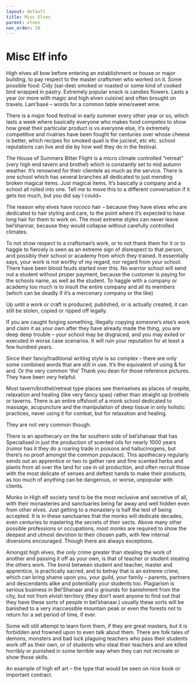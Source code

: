 ```yaml
---
layout: default
title: Misc Elves
parent: elves
nav_order: 20
---
```


# Misc Elf info

High elves all bow before entering an establishment or house or major building, to pay respect to the master craftsmen who worked on it.
Some possible food:
Cidy (sai-dee) smoked or roasted or some kind of cooked bird wrapped in pastry.
Extremely popular snack is candies flowers. Lasts a year (or more with magic and high elven cuisine) and often brought on travels.
Lam’basé – words for a common table wine/sweet wine.

There is a major food festival in early summer every other year or so, which lasts a week where basically everyone who makes food competes to show how great their particular product is vs everyone else, it’s extremely competitive and rivalries have been fought for centuries over whose cheese is better, which recipes for smoked quail is the juiciest, etc etc. school reputations can live and die by how well they do in the festival.

The House of Summers Bitter Flight is a micro climate controlled “retreat” (very high end tavern and brothel) which is constantly set to mid autumn weather.
It’s renowned for their clientele as much as the service.
There is one school which has several branches all dedicated to just mending broken magical items. Just magical items. It’s basically a company and a school all rolled into one.
Tell me to move this to a different conversation if it gets too much, but you did say I could~

The reason why elves have rococo hair – because they have elves who are dedicated to hair styling and care, to the point where it’s expected to have long hair for them to work on. The most extreme styles can never leave bel’shannar, because they would collapse without carefully controlled climates.

To not show respect to a craftsman’s work, or to not thank them for it or to haggle to fiercely is seen as an extreme sign of disrespect to that person, and possibly their school or academy from which they trained. It essentially says, your work is not worthy of my regard, nor regard from your school. There have been blood feuds started over this. No warrior school will send out a student without proper payment, because the customer is paying for the schools name, as well as the student. To haggle with a company or academy too much is to insult the entire company and all its members (which can be deadly if it’s a mercenary company or the like)

Up until a work or craft is produced, published, or is actually created, it can still be stolen, copied or ripped off legally.

If you are caught forging something, illegally copying someone’s else’s work and claim it as your own after they have already made the thing, you are deep deep trouble – your school may be disgraced, and you may exiled or executed in worse case scenarios. It will ruin your reputation for at least a few hundred years.

Since their fancy/traditional writing style is so complex – there are only some combined words that are still in use. It’s the equivalent of using & for and.
Or the very common ‘the’
Thank you dean for those reference pictures. They have been very helpful.

Most tavern/brothel/retreat type places see themselves as places of respite, relaxation and healing (like very fancy spas) rather than straight up brothels or taverns. There is an entire offshoot of a monk school dedicated to massage, acupuncture and the manipulation of deep tissue in only holistic practices, never using it for combat, but for relaxation and healing.

They are not very common though.

There is an apothecary on the far southern side of bel’shanaar that has Specialised in just the production of scented oils for nearly 1000 years (rumor has it they do a roaring trade in poisons and hallucinogens, but there’s no proof amongst the common populace). This apothecary regularly sends out an apprentice or two to gather rare and fine scented herbs and plants from all over the land for use in oil production, and often recruit those with the most delicate of senses and deftest hands to make their products, as too much of anything can be dangerous, or worse, unpopular with clients.

Monks in High elf society tend to be the most reclusive and secretive of all, with their monasteries and sanctuaries being far away and well hidden even from other elves. Just getting to a monastery is half the test of being accepted. It is in these sanctuaries that the monks will dedicate decades, even centuries to mastering the secrets of their sects. Above many other possible professions or occupations, most monks are required to show the deepest and utmost devotion to their chosen path, with few internal diversions encouraged. Though there are always exceptions.

Amongst high elves, the only crime greater than stealing the work of another and passing it off as your own, is that of teacher or student stealing the others work. The bond between student and teacher, master and apprentice, is practically sacred, and to betray that is an extreme crime, which can bring shame upon you, your guild, your family – parents, partners and descendants alike and potentially your students too. Plagiarism is serious business in Bel’Shanaar and is grounds for banishment from the city, but not from elvish territory (they don’t want anyone to find out that they have these sorts of people in bel’shanaar.) usually these sorts will be banished to a very inaccessible mountain peak or even the forests not to return for a set period of time, if ever.

Some will still attempt to learn form them, if they are great masters, but it is forbidden and frowned upon to even talk about them.
There are folk tales of demons, monsters and bad luck plaguing teachers who pass their students work off as their own, or of students who steal their teachers and are killed horribly or punished in some terrible way when they can not recreate or show those skills.

An example of high elf art – the type that would be seen on nice book or important contract.